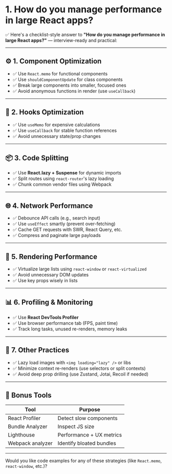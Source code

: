 # 1. **How do you manage performance in large React apps?**

✅ Here's a checklist-style answer to **"How do you manage performance in large React apps?"** — interview-ready and practical:

---

## ⚙️ 1. **Component Optimization**

* ✅ Use `React.memo` for functional components
* ✅ Use `shouldComponentUpdate` for class components
* ✅ Break large components into smaller, focused ones
* ✅ Avoid anonymous functions in render (use `useCallback`)

---

## 🧠 2. **Hooks Optimization**

* ✅ Use `useMemo` for expensive calculations
* ✅ Use `useCallback` for stable function references
* ✅ Avoid unnecessary state/prop changes

---

## 📦 3. **Code Splitting**

* ✅ Use **React.lazy + Suspense** for dynamic imports
* ✅ Split routes using `react-router`'s lazy loading
* ✅ Chunk common vendor files using Webpack

---

## 🌐 4. **Network Performance**

* ✅ Debounce API calls (e.g., search input)
* ✅ Use `useEffect` smartly (prevent over-fetching)
* ✅ Cache GET requests with SWR, React Query, etc.
* ✅ Compress and paginate large payloads

---

## 🎨 5. **Rendering Performance**

* ✅ Virtualize large lists using `react-window` or `react-virtualized`
* ✅ Avoid unnecessary DOM updates
* ✅ Use key props wisely in lists

---

## 📊 6. **Profiling & Monitoring**

* ✅ Use **React DevTools Profiler**
* ✅ Use browser performance tab (FPS, paint time)
* ✅ Track long tasks, unused re-renders, memory leaks

---

## 🧩 7. **Other Practices**

* ✅ Lazy load images with `<img loading="lazy" />` or libs
* ✅ Minimize context re-renders (use selectors or split contexts)
* ✅ Avoid deep prop drilling (use Zustand, Jotai, Recoil if needed)

---

## 🧪 Bonus Tools

| Tool             | Purpose                  |
| ---------------- | ------------------------ |
| React Profiler   | Detect slow components   |
| Bundle Analyzer  | Inspect JS size          |
| Lighthouse       | Performance + UX metrics |
| Webpack analyzer | Identify bloated bundles |

---

Would you like code examples for any of these strategies (like `React.memo`, `react-window`, etc.)?

